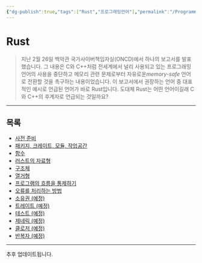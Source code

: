 ```yaml
---
{"dg-publish":true,"tags":["Rust","프로그래밍언어"],"permalink":"/ProgrammingLanguage/Rust/Home/","dgPassFrontmatter":true,"created":"2024-04-04T18:03:39.747+09:00","updated":"2024-08-02T16:19:50.930+09:00"}
---
```



# Rust

> 지난 2월 26일 백악관 국가사이버책임자실(ONCD)에서 하나의 보고서를 발표했습니다. 그 내용은 C와 C++처럼 전세계에서 널리 사용되고 있는 프로그래밍 언어의 사용을 중단하고 메모리 관련 문제로부터 자유로운*memory-safe* 언어로 전환할 것을 촉구하는 내용이었습니다. 이 보고서에서 권장하는 언어 중 대표적인 예시로 언급된 언어가 바로 Rust입니다. 도대체 Rust는 어떤 언어이길래 C와 C++의 후계자로 언급되는 것일까요?

---

## 목록

+ [사전 준비](Env_Setting.md)
+ [패키지, 크레이트, 모듈, 작업공간](Project_Analysis.md)
+ [함수](ProgrammingLanguage/Rust/Function.md)
+ [러스트의 자료형](ProgrammingLanguage/Rust/Data_Type.md)
+ [구조체](ProgrammingLanguage/Rust/Struct.md)
+ [열거형](Enumerations.md)
+ [프로그램의 흐름을 통제하기](Control_Statement.md)
+ [오류를 처리하는 방법](Error_Handling.md)
+ [소유권 (예정)](Ownership.md)
+ [트레이트 (예정)](Trait.md)
+ [테스트 (예정)](Test.md)
+ [제네릭 (예정)](ProgrammingLanguage/Rust/Generic.md)
+ [클로저 (예정)](Closure.md)
+ [반복자 (예정)](Iterator.md)
---

추후 업데이트됩니다.